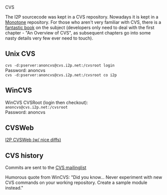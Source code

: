  CVS


The I2P sourcecode was kept in a CVS repository. Nowadays it is kept in
a [Monotone]() repository. For those who
aren\'t very familiar with CVS, there is a [fantastic
book](http://cvsbook.red-bean.com/cvsbook.html) on the subject
(developers only need to deal with the first chapter - \"An Overview of
CVS\", as subsequent chapters go into some nasty details very few ever
need to touch).

## Unix CVS

`cvs -d:pserver:anoncvs@cvs.i2p.net:/cvsroot login`\
Password: anoncvs\
`cvs -d:pserver:anoncvs@cvs.i2p.net:/cvsroot co i2p`

## WinCVS

WinCVS CVSRoot (login then checkout):\
`anoncvs@cvs.i2p.net:/cvsroot`\
Password: anoncvs

## CVSWeb

[I2P CVSWeb (w/ nice
diffs)](http://dev.i2p.net/cgi-bin/cvsweb.cgi/i2p/?f=H)

## CVS history

Commits are sent to the [CVS
mailinglist](http://dev.i2p.net/pipermail/i2p-cvs/)

Humorous quote from WinCVS: \"Did you know\... Never experiment with new
CVS commands on your working repository. Create a sample module
instead.\"



